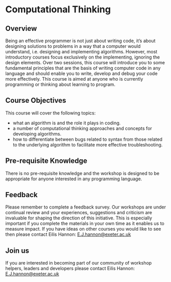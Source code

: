 # Computational Thinking 

## Overview 

Being an effective programmer is not just about writing code, it’s about designing solutions to problems in a way that a computer would understand, i.e. designing and implementing algorithms. However, most introductory courses focus exclusively on the implementing, ignoring the design elements. Over two sessions, this course will introduce you to some fundamental principles that are the basis of writing computer code in any language and should enable you to write, develop and debug your code more effectively. This course is aimed at anyone who is currently programming or thinking about learning to program.

## Course Objectives

This course will cover the following topics:
- what an algorithm is and the role it plays in coding.
- a number of computational thinking approaches and concepts for developing algorithms.
- how to differentiate between bugs related to syntax from those related to the underlying algorithm to facilitate more effective troubleshooting.

## Pre-requisite Knowledge

There is no pre-requisite knowledge and the workshop is designed to be appropriate for anyone interested in any programming language.

## Feedback 

Please remember to complete a feedback survey. Our workshops are under continual review and your experiences, suggestions and criticism are invaluable for shaping the direction of this initiative. This is especially important if you complete the materials in your own time as it enables us to measure impact. If you have ideas on other courses you would like to see then please contact Eilis Hannon: [E.J.hannon@exeter.ac.uk](E.J.hannon@exeter.ac.uk)

## Join us 

If you are interested in becoming part of our community of workshop helpers, leaders and developers please contact Eilis Hannon: [E.J.hannon@exeter.ac.uk](E.J.hannon@exeter.ac.uk)